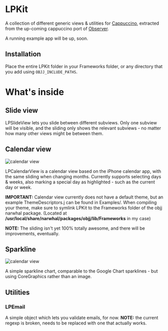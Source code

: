# LPKit
A collection of different generic views & utilities for [Cappuccino](http://cappuccino.org/), extracted from the up-coming cappuccino port of [Observer](http://observerapp.com/).

A running example app will be up, soon.

## Installation

Place the entire LPKit folder in your Frameworks folder, or any directory that you add using `OBJJ_INCLUDE_PATHS`.

# What's inside

## Slide view

LPSlideView lets you slide between different subviews. Only one subview will be visible, and the sliding only shows the relevant subviews - no matter how many other views might be between them.

## Calendar view

![calendar view](http://dl.getdropbox.com/u/24582/github/LPKit/calendarview.png)

LPCalendarView is a calendar view based on the iPhone calendar app, with the same sliding when changing months. Currently supports selecting days & weeks, also marking a special day as highlighted - such as the current day or week.

**IMPORTANT:** Calendar view currently does not have a default theme, but an example ThemeDescriptors.j can be found in Examples/.
When compiling your theme, make sure to symlink LPKit to the Frameworks folder of the objj narwhal package. (Located at **/usr/local/share/narwhal/packages/objj/lib/Frameworks** in my case)

**NOTE:** The sliding isn't yet 100% totally awesome, and there will be improvements, eventually.

## Sparkline

![calendar view](http://dl.getdropbox.com/u/24582/github/LPKit/sparkline.png)

A simple sparkline chart, comparable to the Google Chart sparklines - but using CoreGraphics rather than an image.

## Utilities

### LPEmail

A simple object which lets you validate emails, for now. **NOTE:** the current regexp is broken, needs to be replaced with one that     actually works.